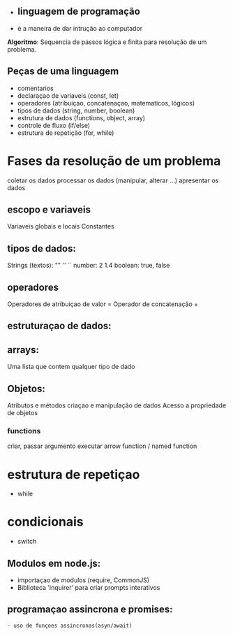 - ## linguagem de programação 
- é a maneira de dar intrução ao computador

 **Algoritmo**: Sequencia de passos lógica e finita para resolução de um problema.

 ## Peças de uma linguagem 

 - comentarios 
 - declaraçao de variaveis (const, let)
 - operadores (atribuiçao, concatenaçao, matematicos, lógicos)
 - tipos de dados (string, number, boolean)
 - estrutura de dados (functions, object, array)
 - controle de fluxo (if/else)
 - estrutura de repetição (for, while)

 # Fases da resolução de um problema

 coletar os dados
 processar os dados (manipular, alterar ...)
 apresentar os dados

  ## escopo e variaveis

  Variaveis globais e locais
  Constantes 

  ## tipos de dados:

  Strings (textos): "" '' ``
  number: 2   1.4
  boolean: true, false 
  

  ## operadores 
  
  Operadores de atribuiçao de valor =
  Operador de concatenação  +
 
  ## estruturaçao de dados:
   

  ## arrays:

  Uma lista que contem qualquer tipo de dado 

  ## Objetos:

  Atributos e métodos
  criaçao e manipulação de dados
  Acesso a propriedade de objetos  
  
  
  ### functions 

  criar, passar argumento
  executar
  arrow function / named function

  # estrutura de repetiçao

  - while

  # condicionais 

  - switch

  ## Modulos em node.js:

  - importaçao de modulos (require, CommonJS)
  - Biblioteca 'inquirer' para criar prompts interativos 

  ## programaçao assincrona e promises:

    - uso de funçoes assincronas(asyn/await)